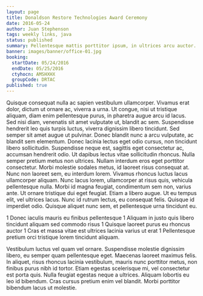 ```yaml
---
layout: page
title: Donaldson Restore Technologies Award Ceremony
date: 2016-05-24
author: Juan Stephenson
tags: weekly links, java
status: published
summary: Pellentesque mattis porttitor ipsum, in ultrices arcu auctor.
banner: images/banner/office-01.jpg
booking:
  startDate: 05/24/2016
  endDate: 05/25/2016
  ctyhocn: AMSHXHX
  groupCode: DRTAC
published: true
---
```

Quisque consequat nulla ac sapien vestibulum ullamcorper. Vivamus erat dolor, dictum ut ornare ac, viverra a urna. Ut congue, nisi ut tristique aliquam, diam enim pellentesque purus, in pharetra augue arcu id lacus. Sed nisi diam, venenatis sit amet vulputate ut, blandit ac sem. Suspendisse hendrerit leo quis turpis luctus, viverra dignissim libero tincidunt. Sed semper sit amet augue ut pulvinar. Donec blandit nunc a arcu vulputate, ac blandit sem elementum. Donec lacinia lectus eget odio cursus, non tincidunt libero sollicitudin. Suspendisse neque est, sagittis eget consectetur ac, accumsan hendrerit odio. Ut dapibus lectus vitae sollicitudin rhoncus. Nulla semper pretium metus non ultrices. Nullam interdum eros eget porttitor consectetur. Morbi molestie sodales metus, id laoreet risus consequat at. Nunc non laoreet sem, eu interdum lorem.
Vivamus rhoncus luctus lacus ullamcorper aliquam. Nunc lacus lorem, ullamcorper at risus quis, vehicula pellentesque nulla. Morbi id magna feugiat, condimentum sem non, varius ante. Ut ornare tristique dui eget feugiat. Etiam a libero augue. Ut eu tempus elit, vel ultrices lacus. Nunc id rutrum lectus, eu consequat felis. Quisque id imperdiet odio. Quisque aliquet nunc sem, et pellentesque urna tincidunt eu.

1 Donec iaculis mauris eu finibus pellentesque
1 Aliquam in justo quis libero tincidunt aliquam sed commodo risus
1 Quisque laoreet purus eu rhoncus auctor
1 Cras et massa vitae est ultrices lacinia varius ut erat
1 Pellentesque pretium orci tristique lorem tincidunt aliquam.

Vestibulum luctus vel quam vel ornare. Suspendisse molestie dignissim libero, eu semper quam pellentesque eget. Maecenas laoreet maximus felis. In aliquet, risus rhoncus lacinia vestibulum, mauris nunc porttitor metus, non finibus purus nibh id tortor. Etiam egestas scelerisque mi, vel consectetur est porta quis. Nulla feugiat egestas neque a ultrices. Aliquam lobortis eu leo id bibendum. Cras cursus pretium enim vel blandit. Morbi porttitor bibendum lacus ut molestie.
